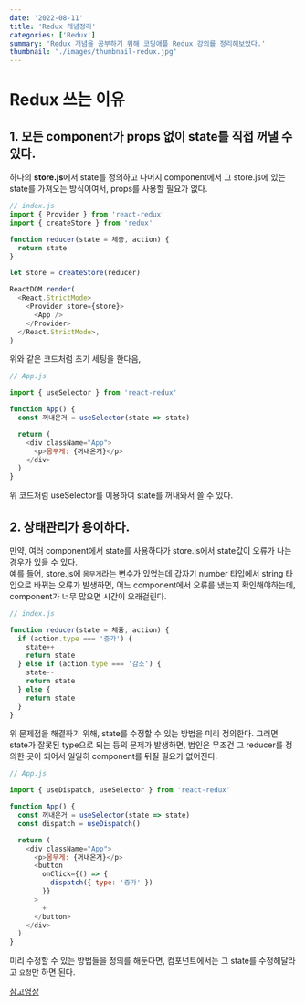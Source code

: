```yaml
---
date: '2022-08-11'
title: 'Redux 개념정리'
categories: ['Redux']
summary: 'Redux 개념을 공부하기 위해 코딩애플 Redux 강의를 정리해보았다.'
thumbnail: './images/thumbnail-redux.jpg'
---
```


# Redux 쓰는 이유

## 1. 모든 component가 props 없이 state를 직접 꺼낼 수 있다.

하나의 **store.js**에서 state를 정의하고 나머지 component에서 그 store.js에 있는 state를 가져오는 방식이여서, props를 사용할 필요가 없다.

```js
// index.js
import { Provider } from 'react-redux'
import { createStore } from 'redux'

function reducer(state = 체중, action) {
  return state
}

let store = createStore(reducer)

ReactDOM.render(
  <React.StrictMode>
    <Provider store={store}>
      <App />
    </Provider>
  </React.StrictMode>,
)
```

위와 같은 코드처럼 초기 세팅을 한다음,

```js
// App.js

import { useSelector } from 'react-redux'

function App() {
  const 꺼내온거 = useSelector(state => state)

  return (
    <div className="App">
      <p>몸무게: {꺼내온거}</p>
    </div>
  )
}
```

위 코드처럼 useSelector를 이용하여 state를 꺼내와서 쓸 수 있다.

## 2. 상태관리가 용이하다.

만약, 여러 component에서 state를 사용하다가 store.js에서 state값이 오류가 나는 경우가 있을 수 있다.  
예를 들어, store.js에 `몸무게`라는 변수가 있었는데 갑자기 number 타입에서 string 타입으로 바뀌는 오류가 발생하면, 어느 component에서 오류를 냈는지 확인해야하는데, component가 너무 많으면 시간이 오래걸린다.

```js
// index.js

function reducer(state = 체즁, action) {
  if (action.type === '증가') {
    state++
    return state
  } else if (action.type === '감소') {
    state--
    return state
  } else {
    return state
  }
}
```

위 문제점을 해결하기 위해, state를 수정할 수 있는 방법을 미리 정의한다. 그러면 state가 잘못된 type으로 되는 등의 문제가 발생하면, 범인은 무조건 그 reducer를 정의한 곳이 되어서 일일히 component를 뒤질 필요가 없어진다.

```js
// App.js

import { useDispatch, useSelector } from 'react-redux'

function App() {
  const 꺼내온거 = useSelector(state => state)
  const dispatch = useDispatch()

  return (
    <div className="App">
      <p>몸무게: {꺼내온거}</p>
      <button
        onClick={() => {
          dispatch({ type: '증가' })
        }}
      >
        +
      </button>
    </div>
  )
}
```

미리 수정할 수 있는 방법들을 정의를 해둔다면, 컴포넌트에서는 그 state를 수정해달라고 `요청`만 하면 된다.

[참고영상](https://www.youtube.com/watch?v=QZcYz2NrDIs&t=71s)
